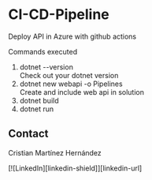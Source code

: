 # CI-CD-Pipeline
Deploy API in Azure with github actions 

<p>Commands executed</p>
<ol>
  <li>dotnet --version </li> Check out your dotnet version 
  <li>dotnet new webapi -o Pipelines </li> Create and include web api in solution
  <li>dotnet build</li>
  <li>dotnet run</li>
  
</ol>

<!-- CONTACT -->
## Contact
Cristian Martínez Hernández 

[![LinkedIn][linkedin-shield]][linkedin-url]